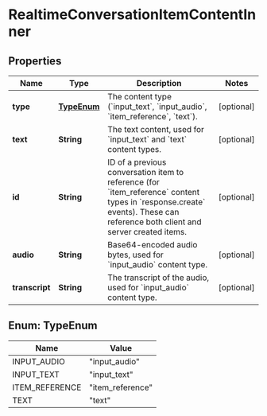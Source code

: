 

# RealtimeConversationItemContentInner


## Properties

| Name | Type | Description | Notes |
|------------ | ------------- | ------------- | -------------|
|**type** | [**TypeEnum**](#TypeEnum) | The content type (&#x60;input_text&#x60;, &#x60;input_audio&#x60;, &#x60;item_reference&#x60;, &#x60;text&#x60;).  |  [optional] |
|**text** | **String** | The text content, used for &#x60;input_text&#x60; and &#x60;text&#x60; content types.  |  [optional] |
|**id** | **String** | ID of a previous conversation item to reference (for &#x60;item_reference&#x60; content types in &#x60;response.create&#x60; events). These can reference both client and server created items.  |  [optional] |
|**audio** | **String** | Base64-encoded audio bytes, used for &#x60;input_audio&#x60; content type.  |  [optional] |
|**transcript** | **String** | The transcript of the audio, used for &#x60;input_audio&#x60; content type.  |  [optional] |



## Enum: TypeEnum

| Name | Value |
|---- | -----|
| INPUT_AUDIO | &quot;input_audio&quot; |
| INPUT_TEXT | &quot;input_text&quot; |
| ITEM_REFERENCE | &quot;item_reference&quot; |
| TEXT | &quot;text&quot; |



